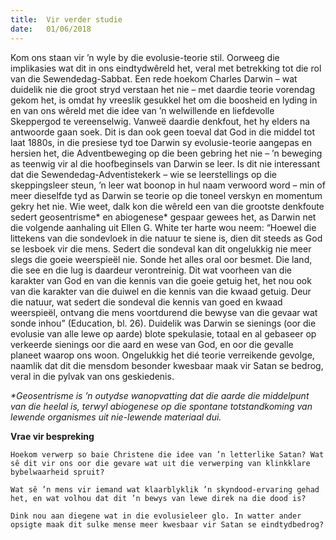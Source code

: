 ```yaml
---
title:  Vir verder studie
date:   01/06/2018
---
```


Kom ons staan vir ’n wyle by die evolusie-teorie stil. Oorweeg die implikasies wat dit in ons eindtydwêreld het, veral met betrekking tot die rol van die Sewendedag-Sabbat. Een rede hoekom Charles Darwin – wat duidelik nie die groot stryd verstaan het nie – met daardie teorie vorendag gekom het, is omdat hy vreeslik gesukkel het om die boosheid en lyding in en van ons wêreld met die idee van ’n welwillende en liefdevolle Skeppergod te vereenselwig. Vanweë daardie denkfout, het hy elders na antwoorde gaan soek. Dit is dan ook geen toeval dat God in die middel tot laat 1880s, in die presiese tyd toe Darwin sy evolusie-teorie aangepas en hersien het, die Adventbeweging op die been gebring het nie – ’n beweging as teenwig vir al die hoofbeginsels van Darwin se leer. Is dit nie interessant dat die Sewendedag-Adventistekerk – wie se leerstellings op die skeppingsleer steun, ’n leer wat boonop in hul naam verwoord word – min of meer dieselfde tyd as Darwin se teorie op die toneel verskyn en momentum gekry het nie. Wie weet, dalk kon die wêreld een van die grootste denkfoute sedert geosentrisme* en abiogenese* gespaar gewees het, as Darwin net die volgende aanhaling uit Ellen G. White ter harte wou neem: “Hoewel die littekens van die sondevloek in die natuur te siene is, dien dit steeds as God se lesboek vir die mens. Sedert die sondeval kan dit ongelukkig nie meer slegs die goeie weerspieël nie. Sonde het alles oral oor besmet. Die land, die see en die lug is daardeur verontreinig. Dit wat voorheen van die karakter van God en van die kennis van die goeie getuig het, het nou ook van die karakter van die duiwel en die kennis van die kwaad getuig. Deur die natuur, wat sedert die sondeval die kennis van goed en kwaad weerspieël, ontvang die mens voortdurend die bewyse van die gevaar wat sonde inhou” (Education, bl. 26). Duidelik was Darwin se sienings (oor die evolusie van alle lewe op aarde) blote spekulasie, totaal en al gebaseer op verkeerde sienings oor die aard en wese van God, en oor die gevalle planeet waarop ons woon. Ongelukkig het dié teorie verreikende gevolge, naamlik dat dit die mensdom besonder kwesbaar maak vir Satan se bedrog, veral in die pylvak van ons geskiedenis. 

_*Geosentrisme is ’n outydse wanopvatting dat die aarde die middelpunt van die heelal is, terwyl abiogenese op die spontane totstandkoming van lewende organismes uit nie-lewende materiaal dui._ 

**Vrae vir bespreking** 

`Hoekom verwerp so baie Christene die idee van ’n letterlike Satan? Wat sê dit vir ons oor die gevare wat uit die verwerping van klinkklare bybelwaarheid spruit?` 

`Wat sê ’n mens vir iemand wat klaarblyklik ’n skyndood-ervaring gehad het, en wat volhou dat dit ’n bewys van lewe direk na die dood is?` 

`Dink nou aan diegene wat in die evolusieleer glo. In watter ander opsigte maak dit sulke mense meer kwesbaar vir Satan se eindtydbedrog?`